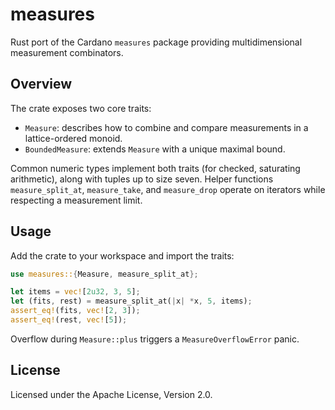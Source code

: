# measures

Rust port of the Cardano `measures` package providing multidimensional measurement combinators.

## Overview

The crate exposes two core traits:

- `Measure`: describes how to combine and compare measurements in a lattice-ordered monoid.
- `BoundedMeasure`: extends `Measure` with a unique maximal bound.

Common numeric types implement both traits (for checked, saturating arithmetic), along with tuples up to size seven. Helper functions `measure_split_at`, `measure_take`, and `measure_drop` operate on iterators while respecting a measurement limit.

## Usage

Add the crate to your workspace and import the traits:

```rust
use measures::{Measure, measure_split_at};

let items = vec![2u32, 3, 5];
let (fits, rest) = measure_split_at(|x| *x, 5, items);
assert_eq!(fits, vec![2, 3]);
assert_eq!(rest, vec![5]);
```

Overflow during `Measure::plus` triggers a `MeasureOverflowError` panic.

## License

Licensed under the Apache License, Version 2.0.
